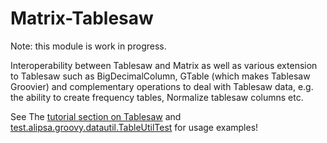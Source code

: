 # Matrix-Tablesaw

Note: this module is work in progress.

Interoperability between Tablesaw and Matrix as well as
various extension to Tablesaw such as BigDecimalColumn,
GTable (which makes Tablesaw Groovier) and
complementary operations to deal with Tablesaw data, e.g. the ability to create frequency tables,
Normalize tablesaw columns etc.

See The [tutorial section on Tablesaw](../docs/tutorial/14-matrix-tablesaw.md) and [test.alipsa.groovy.datautil.TableUtilTest](https://github.com/perNyfelt/data-utils/blob/master/src/test/groovy/test/alipsa/groovy/datautil/TableUtilTest.groovy)
for usage examples!


